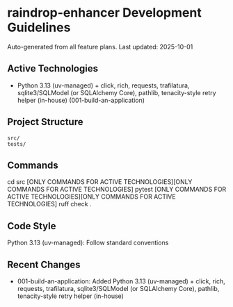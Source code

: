 # raindrop-enhancer Development Guidelines

Auto-generated from all feature plans. Last updated: 2025-10-01

## Active Technologies
- Python 3.13 (uv-managed) + click, rich, requests, trafilatura, sqlite3/SQLModel (or SQLAlchemy Core), pathlib, tenacity-style retry helper (in-house) (001-build-an-application)

## Project Structure
```
src/
tests/
```

## Commands
cd src [ONLY COMMANDS FOR ACTIVE TECHNOLOGIES][ONLY COMMANDS FOR ACTIVE TECHNOLOGIES] pytest [ONLY COMMANDS FOR ACTIVE TECHNOLOGIES][ONLY COMMANDS FOR ACTIVE TECHNOLOGIES] ruff check .

## Code Style
Python 3.13 (uv-managed): Follow standard conventions

## Recent Changes
- 001-build-an-application: Added Python 3.13 (uv-managed) + click, rich, requests, trafilatura, sqlite3/SQLModel (or SQLAlchemy Core), pathlib, tenacity-style retry helper (in-house)

<!-- MANUAL ADDITIONS START -->
<!-- MANUAL ADDITIONS END -->
